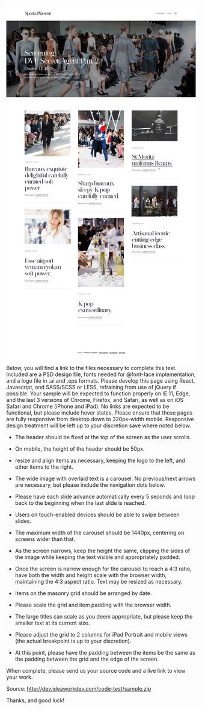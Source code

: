 [final]: public/images/final.png

![final][final]
Below, you will find a link to the files necessary to complete this test. Included are a PSD design file, fonts needed for @font-face implementation, and a logo file in .ai and .eps formats. Please develop this page using React, Javascript, and SASS/SCSS or LESS, refraining from use of jQuery if possible. Your sample will be expected to function properly on IE 11, Edge, and the last 3 versions of Chrome, Firefox, and Safari, as well as on iOS Safari and Chrome (iPhone and iPad). No links are expected to be functional, but please include hover states. Please ensure that these pages are fully responsive from desktop down to 320px-width mobile. Responsive design treatment will be left up to your discretion save where noted below.
 
- The header should be fixed at the top of the screen as the user scrolls.
- On mobile, the height of the header should be 50px. 
- resize and align items as necessary, keeping the logo to the left, and other items to the right.
 
- The wide image with overlaid text is a carousel. No previous/next arrows are necessary, but please include the navigation dots below.
- Please have each slide advance automatically every 5 seconds and loop back to the beginning when the last slide is reached. 
- Users on touch-enabled devices should be able to swipe between slides. 
- The maximum width of the carousel should be 1440px, centering on screens wider than that. 
- As the screen narrows, keep the height the same, clipping the sides of the image while keeping the text visible and appropriately padded. 
- Once the screen is narrow enough for the carousel to reach a 4:3 ratio, have both the width and height scale with the browser width, maintaining the 4:3 aspect ratio. Text may be resized as necessary.
 
- Items on the masonry grid should be arranged by date. 
- Please scale the grid and item padding with the browser width.
- The large titles can scale as you deem appropriate, but please keep the smaller text at its current size.
- Please adjust the grid to 2 columns for iPad Portrait and mobile views (the actual breakpoint is up to your discretion).
- At this point, please have the padding between the items be the same as the padding between the grid and the edge of the screen.
 
When complete, please send us your source code and a live link to view your work.
 
Source: http://dev.ideaworkdev.com/code-test/sample.zip
 
Thanks, and good luck!
